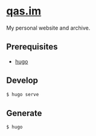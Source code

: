 # [qas.im](https://qas.im/)

My personal website and archive.

## Prerequisites

- [hugo](https://gohugo.io/getting-started/installing/)

## Develop

```bash
$ hugo serve
```

## Generate

```bash
$ hugo
```
